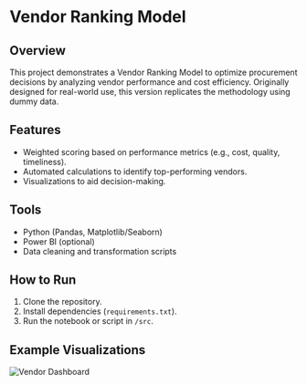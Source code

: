 # Vendor Ranking Model

## Overview
This project demonstrates a Vendor Ranking Model to optimize procurement decisions by analyzing vendor performance and cost efficiency. Originally designed for real-world use, this version replicates the methodology using dummy data.

## Features
- Weighted scoring based on performance metrics (e.g., cost, quality, timeliness).
- Automated calculations to identify top-performing vendors.
- Visualizations to aid decision-making.

## Tools
- Python (Pandas, Matplotlib/Seaborn)
- Power BI (optional)
- Data cleaning and transformation scripts

## How to Run
1. Clone the repository.
2. Install dependencies (`requirements.txt`).
3. Run the notebook or script in `/src`.

## Example Visualizations
![Vendor Dashboard](visuals/ranking_dashboard.png)
